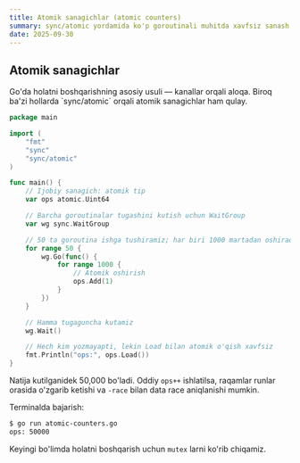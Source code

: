```yaml
---
title: Atomik sanagichlar (atomic counters)
summary: sync/atomic yordamida ko'p goroutinali muhitda xavfsiz sanash.
date: 2025-09-30
---
```


## Atomik sanagichlar

<div class="my-md-content">
Go'da holatni boshqarishning asosiy usuli — kanallar orqali aloqa. Biroq ba'zi hollarda `sync/atomic` orqali atomik sanagichlar ham qulay.

```go
package main

import (
    "fmt"
    "sync"
    "sync/atomic"
)

func main() {
    // Ijobiy sanagich: atomik tip
    var ops atomic.Uint64

    // Barcha goroutinalar tugashini kutish uchun WaitGroup
    var wg sync.WaitGroup

    // 50 ta goroutina ishga tushiramiz; har biri 1000 martadan oshiradi
    for range 50 {
        wg.Go(func() {
            for range 1000 {
                // Atomik oshirish
                ops.Add(1)
            }
        })
    }

    // Hamma tugaguncha kutamiz
    wg.Wait()

    // Hech kim yozmayapti, lekin Load bilan atomik o'qish xavfsiz
    fmt.Println("ops:", ops.Load())
}
```

Natija kutilganidek 50,000 bo'ladi. Oddiy `ops++` ishlatilsa, raqamlar runlar orasida o'zgarib ketishi va `-race` bilan data race aniqlanishi mumkin.

Terminalda bajarish:
```bash
$ go run atomic-counters.go
ops: 50000
```

Keyingi bo'limda holatni boshqarish uchun `mutex` larni ko'rib chiqamiz.
</div>
